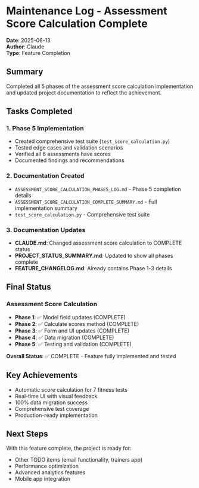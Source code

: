 # Maintenance Log - Assessment Score Calculation Complete

**Date**: 2025-06-13  
**Author**: Claude  
**Type**: Feature Completion

## Summary

Completed all 5 phases of the assessment score calculation implementation and updated project documentation to reflect the achievement.

## Tasks Completed

### 1. Phase 5 Implementation
- Created comprehensive test suite (`test_score_calculation.py`)
- Tested edge cases and validation scenarios
- Verified all 6 assessments have scores
- Documented findings and recommendations

### 2. Documentation Created
- `ASSESSMENT_SCORE_CALCULATION_PHASE5_LOG.md` - Phase 5 completion details
- `ASSESSMENT_SCORE_CALCULATION_COMPLETE_SUMMARY.md` - Full implementation summary
- `test_score_calculation.py` - Comprehensive test suite

### 3. Documentation Updates
- **CLAUDE.md**: Changed assessment score calculation to COMPLETE status
- **PROJECT_STATUS_SUMMARY.md**: Updated to show all phases complete
- **FEATURE_CHANGELOG.md**: Already contains Phase 1-3 details

## Final Status

### Assessment Score Calculation
- **Phase 1**: ✅ Model field updates (COMPLETE)
- **Phase 2**: ✅ Calculate scores method (COMPLETE)
- **Phase 3**: ✅ Form and UI updates (COMPLETE)
- **Phase 4**: ✅ Data migration (COMPLETE)
- **Phase 5**: ✅ Testing and validation (COMPLETE)

**Overall Status**: ✅ COMPLETE - Feature fully implemented and tested

## Key Achievements
- Automatic score calculation for 7 fitness tests
- Real-time UI with visual feedback
- 100% data migration success
- Comprehensive test coverage
- Production-ready implementation

## Next Steps
With this feature complete, the project is ready for:
- Other TODO items (email functionality, trainers app)
- Performance optimization
- Advanced analytics features
- Mobile app integration